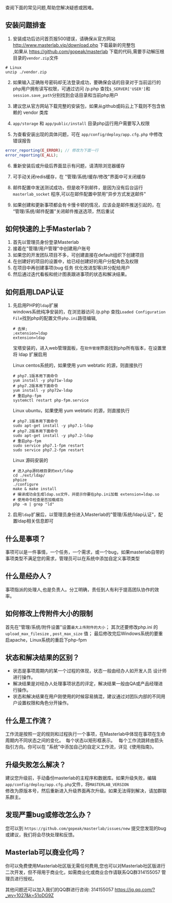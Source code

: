 查阅下面的常见问题,帮助您解决疑惑或困难。


## 安装问题排查

1. 安装成功后访问首页报500错误，请确保从官方网站 http://www.masterlab.vip/download.php 下载最新的完整包  
   ,如果从 https://github.com/gopeak/masterlab 下载的代码,需要手动解压根目录的`vendor.zip`文件 
```                   
# Linux
unzip ./vendor.zip
```  

2. 如果输入正确账号密码却无法登录成功，要确保会话的目录对于当前运行的php用户拥有读写权限，可通过访问 /p.php 查找`$_SERVER['USER']`和`session.save_path`分别找到会话目录和当前php用户  

3. 建议您从官方网站下载完整的安装包，如果从github或码云上下载则不包含依赖的 vendor 类库  

4. `app/storage` 和 `app/public/install` 目录php运行用户需要写入权限  

5. 为查看安装出现的具体问题，可在 `app/config/deploy/app.cfg.php` 中修改错误报告  
```php
error_reporting(E_ERROR); // 修改为下面一行
error_reporting(E_ALL);
```  

6. 重新安装后或升级后界面显示有问题，请清除浏览器缓存  

7. 可手动关闭redis缓存，在 "管理/系统/缓存/修改"界面中可关闭缓存  

8. 邮件配置中发送测试成功，但是收不到邮件，是因为没有后台运行 `masterlab_socket` 程序,可以在邮件配置中禁用"异步方式发送邮件" 

9. 如果创建和更新事项都会有卡慢卡顿的情况，应该会是邮件推送引起的，在 “管理/系统/邮件配置”关闭邮件推送选项，然后重试  



## 如何快速的上手Masterlab？

1. 首先以管理员身份登录Masterlab
2. 接着在"管理/用户管理"中创建用户账号
3. 如果您的开发团队项目不多，可创建直接在default组织下创建项目
4. 在创建好的项目的设置中，给已经创建好的用户分配角色及权限
5. 在项目中再创建事项(bug 任务 优化改进型等)并分配给用户
6. 然后通过迭代看板和统计图表跟进事项的状态和解决结果。



## 如何启用LDAP认证

1. 先启用PHP的`ldap`扩展  
  windows系统纯净安装的，在浏览器访问 /p.php 查找`Loaded Configuration File`找到php的配置文件`php.ini`路径编辑,  
   ```
   # 去掉;
   ;extension=ldap
   extension=ldap
   ```  
  
   宝塔安装的，进入web管理面板，在`软件管理`界面找到php所有版本，在设置里将 ldap 扩展启用  
   
   Linux centos系统的，如果使用 yum webtatic 的源，则直接执行
   ```
   # php7.1版本用下面命令
   yum install -y php71w-ldap
   # php7.2版本用下面命令
   yum install -y php72w-ldap
   # 重启php-fpm
   systemctl restart php-fpm.service
   ```     
   Linux ubuntu，如果使用 yum webtatic 的源，则直接执行
   ```
   # php7.1版本用下面命令
   sudo apt-get install -y php7.1-ldap
   # php7.2版本用下面命令
   sudo apt-get install -y php7.2-ldap
   # 重启php-fpm
   sudo service php7.1-fpm restart 
   sudo service php7.2-fpm restart 
   ```
   Linux 源码安装的  
   ```
   # 进入php源码根目录的ext/ldap
   cd ./ext/ldap/
   phpize
   ./configure
   make & make install
   # 编译成功会生成ldap.so文件，并提示你要在php.ini加载 extension=ldap.so
   # 使用命令检查是否加载成功
   php -m | grep "ld"
   ```      
  
2. 启用`ldap`扩展后，以管理员身份进入Masterlab的"管理/系统/ldap认证"，配置ldap相关信息即可


## 什么是事项？

事项可以是一件事情，一个任务，一个需求，或一个bug，如果masterlab自带的事项类型不满足您的需求，管理员可以在系统中添加自定义事项类型

## 什么是经办人？

事项指派的处理人,也是负责人。分工明确，责任到人有利于提高团队协作的效率。

## 如何修改上传附件大小的限制
  首先在"管理/系统/附件设置"设置`最大上传附件的大小`；
  其次还要修改php.ini 的 `upload_max_filesize` , `post_max_size` 值；
  最后修改完后Windows系统的要重启apache，Linux系统的重启下php-fpm


## 状态和解决结果的区别？

- 状态是事项周期内的某一个过程的体现，状态一般由经办人如开发人员 设计师进行操作。
- 解决结果是对经办人处理事项状态的评定，解决结果一般由QA或产品经理进行操作。
- 状态和解决结果在用户刚使用的时候容易搞混，建议通过对团队内部的不同用户设置权限和角色分开操作。

## 什么是工作流？

工作流是按照一定的规则和过程执行一个事项，在Masterlab中体现在事项在生命周期内不同状态之间的变化。 每个状态以矩形框表示。 
每个工作流跳转由箭头指引方向。你可以在 "系统"中添加自己的自定义工作流，详见《使用指南》。


## 升级失败怎么解决？
建议您升级前，手动备份masterlab的主程序和数据库。如果升级失败，编辑 `app/config/deploy/app.cfg.php`文件，将`MASTERLAB_VERSION`  
修改为原版本号，然后重新进入升级界面再次升级。如果无法得到解决，请加群联系群主。 



## 发现严重bug或修改怎么办？

您可以到 `https://github.com/gopeak/masterlab/issues/new` 提交您发现的bug或建议，我们将会尽快处理和反馈。


## Masterlab可以商业化吗？
你可以免费使用Masterlab社区版无需任何费用,您也可以对Masterlab社区版进行二次开发，但不得用于商业化，如需商业化或商业合作请联系QQ群314155057 管理员进行授权。


其他问题还可以加入我们的QQ群进行咨询: 314155057 https://jq.qq.com/?_wv=1027&k=51oDG9Z
